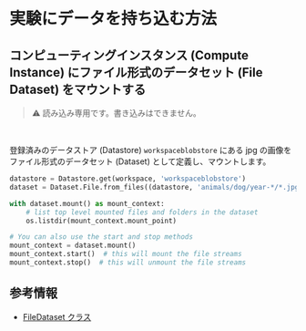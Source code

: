 # 実験にデータを持ち込む方法



## コンピューティングインスタンス (Compute Instance) にファイル形式のデータセット (File Dataset) をマウントする

> :warning: 読み込み専用です。書き込みはできません。

<br/>

登録済みのデータストア (Datastore) `workspaceblobstore` にある jpg の画像をファイル形式のデータセット (Dataset) として定義し、マウントします。

```python
datastore = Datastore.get(workspace, 'workspaceblobstore')
dataset = Dataset.File.from_files((datastore, 'animals/dog/year-*/*.jpg'))

with dataset.mount() as mount_context:
    # list top level mounted files and folders in the dataset
    os.listdir(mount_context.mount_point)

# You can also use the start and stop methods
mount_context = dataset.mount()
mount_context.start()  # this will mount the file streams
mount_context.stop()  # this will unmount the file streams
```


## 参考情報
- [FileDataset クラス](https://docs.microsoft.com/ja-jp/python/api/azureml-core/azureml.data.file_dataset.filedataset?view=azure-ml-py)